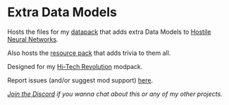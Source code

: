 # Extra Data Models
Hosts the files for my [datapack](https://www.curseforge.com/minecraft/data-packs/extra-data-models) that adds extra Data Models to [Hostile Neural Networks](https://www.curseforge.com/minecraft/mc-mods/hostile-neural-networks).

Also hosts the [resource pack](https://www.curseforge.com/minecraft/texture-packs/extra-data-models-trivia) that adds trivia to them all.

Designed for my [Hi-Tech Revolution](https://curseforge.com/minecraft/modpacks/high-tech-revolution) modpack.

Report issues (and/or suggest mod support) [here](https://github.com/vizthex123/ExtraDataModels/issues).

*[Join the Discord](https://discord.com/invite/NtwzA6X) if you wanna chat about this or any of my other projects.*